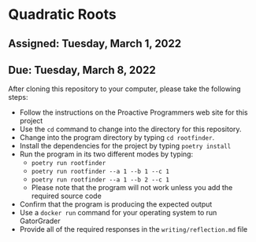 # Quadratic Roots

## Assigned: Tuesday, March 1, 2022
## Due: Tuesday, March 8, 2022

After cloning this repository to your computer, please take the following steps:

- Follow the instructions on the Proactive Programmers web site for this project
- Use the `cd` command to change into the directory for this repository.
- Change into the program directory by typing `cd rootfinder`.
- Install the dependencies for the project by typing `poetry install`
- Run the program in its two different modes by typing:
    - `poetry run rootfinder`
    - `poetry run rootfinder --a 1 --b 1 --c 1`
    - `poetry run rootfinder --a 1 --b 2 --c 1`
    - Please note that the program will not work unless you add the required source code
- Confirm that the program is producing the expected output
- Use a `docker run` command for your operating system to run GatorGrader
- Provide all of the required responses in the `writing/reflection.md` file
